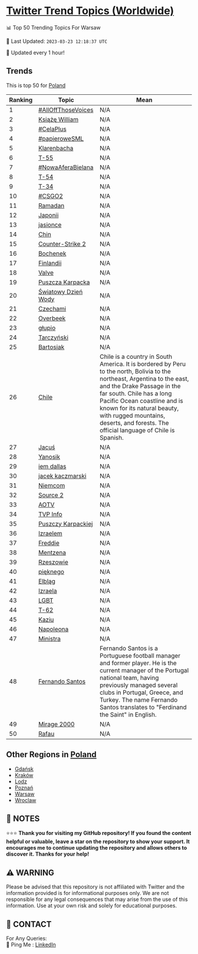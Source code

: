 [Twitter Trend Topics (Worldwide)](https://github.com/ErcinDedeoglu/Twitter-Trend-Topics)
==========


📊 Top 50 Trending Topics For Warsaw

📆 Last Updated: `2023-03-23 12:18:37 UTC`

🔧 Updated every 1 hour!


## Trends

This is top 50 for [Poland](</Poland>)

| Ranking | Topic | Mean |
| ------- | ------------ | ------------ |
| 1 | [#AllOffThoseVoices](http://twitter.com/search?q=%23AllOffThoseVoices) | N/A |
| 2 | [Książę William](http://twitter.com/search?q=Ksi%c4%85%c5%bc%c4%99+William) | N/A |
| 3 | [#CelaPlus](http://twitter.com/search?q=%23CelaPlus) | N/A |
| 4 | [#papieroweSML](http://twitter.com/search?q=%23papieroweSML) | N/A |
| 5 | [Klarenbacha](http://twitter.com/search?q=Klarenbacha) | N/A |
| 6 | [T-55](http://twitter.com/search?q=T-55) | N/A |
| 7 | [#NowaAferaBielana](http://twitter.com/search?q=%23NowaAferaBielana) | N/A |
| 8 | [T-54](http://twitter.com/search?q=T-54) | N/A |
| 9 | [T-34](http://twitter.com/search?q=T-34) | N/A |
| 10 | [#CSGO2](http://twitter.com/search?q=%23CSGO2) | N/A |
| 11 | [Ramadan](http://twitter.com/search?q=Ramadan) | N/A |
| 12 | [Japonii](http://twitter.com/search?q=Japonii) | N/A |
| 13 | [jasionce](http://twitter.com/search?q=jasionce) | N/A |
| 14 | [Chin](http://twitter.com/search?q=Chin) | N/A |
| 15 | [Counter-Strike 2](http://twitter.com/search?q=Counter-Strike+2) | N/A |
| 16 | [Bochenek](http://twitter.com/search?q=Bochenek) | N/A |
| 17 | [Finlandii](http://twitter.com/search?q=Finlandii) | N/A |
| 18 | [Valve](http://twitter.com/search?q=Valve) | N/A |
| 19 | [Puszcza Karpacka](http://twitter.com/search?q=Puszcza+Karpacka) | N/A |
| 20 | [Światowy Dzień Wody](http://twitter.com/search?q=%c5%9awiatowy+Dzie%c5%84+Wody) | N/A |
| 21 | [Czechami](http://twitter.com/search?q=Czechami) | N/A |
| 22 | [Overbeek](http://twitter.com/search?q=Overbeek) | N/A |
| 23 | [głupio](http://twitter.com/search?q=g%c5%82upio) | N/A |
| 24 | [Tarczyński](http://twitter.com/search?q=Tarczy%c5%84ski) | N/A |
| 25 | [Bartosiak](http://twitter.com/search?q=Bartosiak) | N/A |
| 26 | [Chile](http://twitter.com/search?q=Chile) | Chile is a country in South America. It is bordered by Peru to the north, Bolivia to the northeast, Argentina to the east, and the Drake Passage in the far south. Chile has a long Pacific Ocean coastline and is known for its natural beauty, with rugged mountains, deserts, and forests. The official language of Chile is Spanish. |
| 27 | [Jacuś](http://twitter.com/search?q=Jacu%c5%9b) | N/A |
| 28 | [Yanosik](http://twitter.com/search?q=Yanosik) | N/A |
| 29 | [iem dallas](http://twitter.com/search?q=iem+dallas) | N/A |
| 30 | [jacek kaczmarski](http://twitter.com/search?q=jacek+kaczmarski) | N/A |
| 31 | [Niemcom](http://twitter.com/search?q=Niemcom) | N/A |
| 32 | [Source 2](http://twitter.com/search?q=Source+2) | N/A |
| 33 | [AOTV](http://twitter.com/search?q=AOTV) | N/A |
| 34 | [TVP Info](http://twitter.com/search?q=TVP+Info) | N/A |
| 35 | [Puszczy Karpackiej](http://twitter.com/search?q=Puszczy+Karpackiej) | N/A |
| 36 | [Izraelem](http://twitter.com/search?q=Izraelem) | N/A |
| 37 | [Freddie](http://twitter.com/search?q=Freddie) | N/A |
| 38 | [Mentzena](http://twitter.com/search?q=Mentzena) | N/A |
| 39 | [Rzeszowie](http://twitter.com/search?q=Rzeszowie) | N/A |
| 40 | [pięknego](http://twitter.com/search?q=pi%c4%99knego) | N/A |
| 41 | [Elbląg](http://twitter.com/search?q=Elbl%c4%85g) | N/A |
| 42 | [Izraela](http://twitter.com/search?q=Izraela) | N/A |
| 43 | [LGBT](http://twitter.com/search?q=LGBT) | N/A |
| 44 | [T-62](http://twitter.com/search?q=T-62) | N/A |
| 45 | [Kaziu](http://twitter.com/search?q=Kaziu) | N/A |
| 46 | [Napoleona](http://twitter.com/search?q=Napoleona) | N/A |
| 47 | [Ministra](http://twitter.com/search?q=Ministra) | N/A |
| 48 | [Fernando Santos](http://twitter.com/search?q=Fernando+Santos) | Fernando Santos is a Portuguese football manager and former player. He is the current manager of the Portugal national team, having previously managed several clubs in Portugal, Greece, and Turkey. The name Fernando Santos translates to "Ferdinand the Saint" in English. |
| 49 | [Mirage 2000](http://twitter.com/search?q=Mirage+2000) | N/A |
| 50 | [Rafau](http://twitter.com/search?q=Rafau) | N/A |



## Other Regions in [Poland](</Poland>)

* [Gdańsk](</Poland/Gdańsk.md>)
* [Kraków](</Poland/Kraków.md>)
* [Lodz](</Poland/Lodz.md>)
* [Poznań](</Poland/Poznań.md>)
* [Warsaw](</Poland/Warsaw.md>)
* [Wroclaw](</Poland/Wroclaw.md>)



## 📝 NOTES

⭐⭐⭐ **Thank you for visiting my GitHub repository! If you found the content helpful or valuable, leave a star on the repository to show your support. It encourages me to continue updating the repository and allows others to discover it. Thanks for your help!**


## ⚠️ WARNING

Please be advised that this repository is not affiliated with Twitter and the information provided is for informational purposes only. We are not responsible for any legal consequences that may arise from the use of this information. Use at your own risk and solely for educational purposes.


## 📨 CONTACT

 For Any Queries:  
            🏓 Ping Me : [LinkedIn](https://www.linkedin.com/in/ercindedeoglu/)
